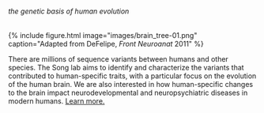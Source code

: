---
---

###### the genetic basis of human evolution

<!-- Placeholder, will replace with review figure -->
{%
  include figure.html
  image="images/brain_tree-01.png"
  caption="Adapted from DeFelipe, *Front Neuroanat* 2011"
%}

There are millions of sequence variants between humans and other species. The Song lab aims to identify and characterize the variants that contributed to human-specific traits, with a particular focus on the evolution of the human brain. We are also interested in how human-specific changes to the brain impact neurodevelopmental and neuropsychiatric diseases in modern humans. [Learn more.](research)

<!--We are actively recruiting. [Join us!](joinus)-->